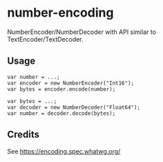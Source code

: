 number-encoding
===============

NumberEncoder/NumberDecoder with API similar to TextEncoder/TextDecoder.

Usage
-----

```
var number = ...;
var encoder = new NumberEncoder("Int16");
var bytes = encoder.encode(number);

var bytes = ...;
var decoder = new NumberDecoder("Float64");
var number = decoder.decode(bytes);
```

Credits
-------
See https://encoding.spec.whatwg.org/
